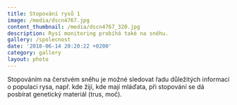 ```yaml
---
title: Stopování rysů 1
image: /media/dscn4767.jpg
content_thumbnail: /media/dscn4767_320.jpg
description: Rysí monitoring probíhá také na sněhu.
gallery: /spolecnost
date: '2018-06-14 20:20:22 +0200'
category: gallery
layout: photo
---
```

Stopováním na čerstvém sněhu je možné sledovat řadu důležitých informací o populaci rysa, např. kde žijí, kde mají mláďata, při stopování se dá posbírat genetický materiál (trus, moč).
